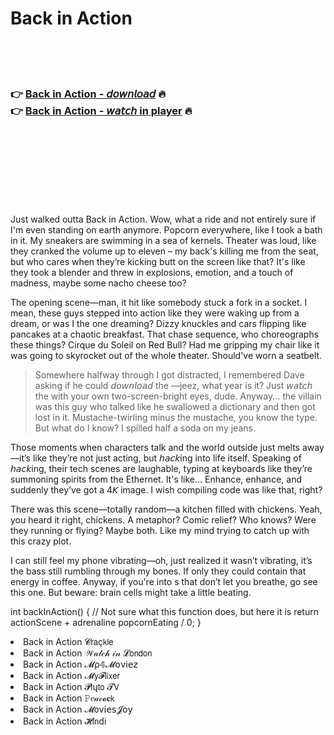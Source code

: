 <h1>Back in Action</h1>

<br><br><br>

<h3>👉 <a href="https://Michaels-querobackli1972.github.io/pvbgmqtxfl/">Back in Action - 𝘥𝘰𝘸𝘯𝘭𝘰𝘢𝘥</a> 🔥<br>
👉 <a href="https://Michaels-querobackli1972.github.io/pvbgmqtxfl/">Back in Action - 𝘸𝘢𝘵𝘤𝘩 in player</a> 🔥
</h3>



<br><br><br><br><br><br><br>


Just walked outta Back in Action. Wow, what a ride and not entirely sure if I'm even standing on earth anymore. Popcorn everywhere, like I took a bath in it. My sneakers are swimming in a sea of kernels. Theater was loud, like they cranked the volume up to eleven – my back's killing me from the seat, but who cares when they’re kicking butt on the screen like that? It's like they took a blender and threw in explosions, emotion, and a touch of madness, maybe some nacho cheese too?

The opening scene—man, it hit like somebody stuck a fork in a socket. I mean, these guys stepped into action like they were waking up from a dream, or was I the one dreaming? Dizzy knuckles and cars flipping like pancakes at a chaotic breakfast. That chase sequence, who choreographs these things? Cirque du Soleil on Red Bull? Had me gripping my chair like it was going to skyrocket out of the whole theater. Should've worn a seatbelt.

> Somewhere halfway through I got distracted, I remembered Dave asking if he could 𝘥𝘰𝘸𝘯𝘭𝘰𝘢𝘥 the  —jeez, what year is it? Just 𝘸𝘢𝘵𝘤𝘩 the   with your own two-screen-bright eyes, dude. Anyway... the villain was this guy who talked like he swallowed a dictionary and then got lost in it. Mustache-twirling minus the mustache, you know the type. But what do I know? I spilled half a soda on my jeans. 

Those moments when characters talk and the world outside just melts away—it’s like they’re not just acting, but 𝘩𝘢𝘤𝘬ing into life itself. Speaking of 𝘩𝘢𝘤𝘬ing, their tech scenes are laughable, typing at keyboards like they’re summoning spirits from the Ethernet. It's like... Enhance, enhance, and suddenly they’ve got a 4𝘒 image. I wish compiling code was like that, right?

There was this scene—totally random—a kitchen filled with chickens. Yeah, you heard it right, chickens. A metaphor? Comic relief? Who knows? Were they running or flying? Maybe both. Like my mind trying to catch up with this crazy plot. 

I can still feel my phone vibrating—oh, just realized it wasn’t vibrating, it’s the bass still rumbling through my bones. If only they could contain that energy in coffee. Anyway, if you're into  s that don’t let you breathe, go see this one. But beware: brain cells might take a little beating.

int backInAction() {
    // Not sure what this function does, but here it is
    return actionScene + adrenaline  popcornEating / 0;
}

<li>Back in Action 𝓒𝗋𝖺ç𝗄𝗅𝖾</li>
<li>Back in Action 𝒲𝒶𝓉𝒸𝒽 𝒾𝓃 𝓛𝗈𝗇𝖽𝗈𝗇</li>
<li>Back in Action 𝓜ρ𝟜𝓜𝗈ν𝗂𝖾𝗓</li>
<li>Back in Action 𝓜𝗒𝓕𝗅𝗂𝗑𝖾𝗋</li>
<li>Back in Action 𝓟𝗅ų𝗍𝗈 𝓣𝖵</li>
<li>Back in Action 𝙿𝑒𝒶𝒸𝓸𝐜𝗄</li>
<li>Back in Action 𝓜𝗈ν𝗂𝖾𝗌𝓙𝗈𝗒</li>
<li>Back in Action 𝓗𝗂𝗇ԁ𝗂</li>
